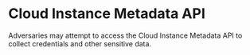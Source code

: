 # Cloud Instance Metadata API

Adversaries may attempt to access the Cloud Instance Metadata API to collect credentials and other sensitive data.